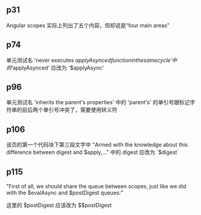 ## p31
Angular scopes 实际上列出了五个内容，但却说是“four main areas”

## p74
单元测试名 'never executes $applyAsynced function in the same cycle' 中的 '$applyAsynced' 应改为 '$applyAsync'

## p96
单元测试名 'inherits the parent's properties' 中的 'parent's' 的单引号跟标记字符串的前后两个单引号冲突了，需要使用转义符

## p106
该页的第一个代码块下第三段文字中 "Armed with the knowledge about this difference between digest and $apply,..." 中的 digest 应改为 `$digest`

## p115
"First of all, we should share the queue between scopes, just like we did with the $evalAsync and $postDigest queues:" 

这里的 $postDigest 应该改为 $$postDigest

